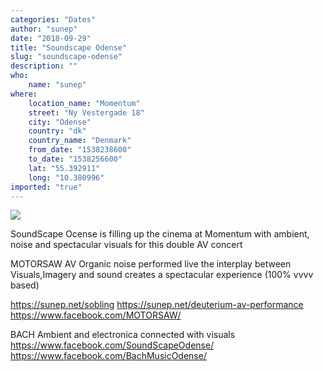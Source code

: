 ```yaml
---
categories: "Dates"
author: "sunep"
date: "2018-09-29"
title: "Soundscape Odense"
slug: "soundscape-odense"
description: ""
who: 
    name: "sunep"
where: 
    location_name: "Momentum"
    street: "Ny Vestergade 18"
    city: "Odense"
    country: "dk"
    country_name: "Denmark"
    from_date: "1538238600"
    to_date: "1538256600"
    lat: "55.392911"
    long: "10.380996"
imported: "true"
---
```



![](42720562_10215811293567563_5402160494259732480_o.jpg) 

SoundScape Ocense is filling up the cinema at Momentum with ambient, noise and spectacular visuals for this double AV concert

MOTORSAW AV
Organic noise performed live the interplay between Visuals,Imagery and sound creates a spectacular experience (100% vvvv based)

https://sunep.net/sobling 
https://sunep.net/deuterium-av-performance
https://www.facebook.com/MOTORSAW/

BACH
Ambient and electronica connected with visuals
https://www.facebook.com/SoundScapeOdense/
https://www.facebook.com/BachMusicOdense/